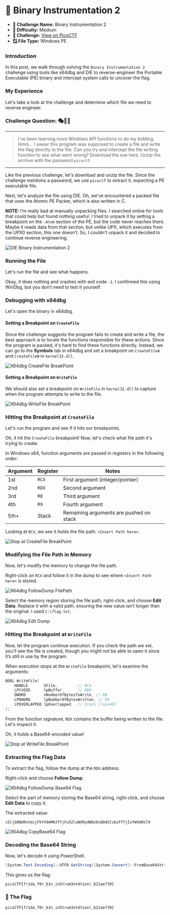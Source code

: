# 🚀 Binary Instrumentation 2

- **📛 Challenge Name:** Binary Instrumentation 2
- **🎯 Difficulty:** Medium  
- **🔗 Challenge:** [View on PicoCTF](https://play.picoctf.org/practice/challenge/452?category=3&originalEvent=74&page=1)
- **🪟 File Type:** Windows PE 



### Introduction
In this post, we walk through solving the `Binary Instrumentation 2` challenge using tools like x64dbg and DIE to reverse-engineer the Portable Executable (PE) binary and intercept system calls to uncover the flag.

### My Experience
Let's take a look at the challenge and determine which file we need to reverse engineer.

### Challenge Question: 🎭🔎📜  
---  
> I've been learning more Windows API functions to do my bidding. Hmm... I swear this program was supposed to create a file and write the flag directly to the file. Can you try and intercept the file writing function to see what went wrong? Download the exe here. Unzip the archive with the password `picoctf`.  
---  

Like the previous challenge, let's download and unzip the file. Since the challenge mentions a password, we use `picoctf` to extract it, expecting a PE executable file.

Next, let's analyze the file using DIE. Oh, we’ve encountered a packed file that uses the Atomic PE Packer, which is also written in C.

**NOTE:** I’m really bad at manually unpacking files. I searched online for tools that could help but found nothing useful. I tried to unpack it by setting a breakpoint on the `.Atom` section of the PE, but the code never reaches there. Maybe it reads data from that section, but unlike UPX, which executes from the UPX0 section, this one doesn’t. So, I couldn't unpack it and decided to continue reverse engineering.

![DIE Binary Instrumentation 2](./image/DIE_BinaryInstrumentation2.png)

### Running the File
Let's run the file and see what happens.

Okay, it does nothing and crashes with exit code `-1`. I confirmed this using WinDbg, but you don’t need to test it yourself.

### Debugging with x64dbg
Let's open the binary in x64dbg.

#### Setting a Breakpoint on `CreateFile`
Since the challenge suggests the program fails to create and write a file, the best approach is to locate the functions responsible for these actions. Since the program is packed, it's hard to find these functions directly. Instead, we can go to the **Symbols** tab in x64dbg and set a breakpoint on `CreateFileA` and `CreateFileW` in `kernel32.dll`.

![X64dbg CreateFile BreakPoint](./image/X64dbg_CreateFileBreakPoint_BinaryInstrumentation2.png)

#### Setting a Breakpoint on `WriteFile`
We should also set a breakpoint on `WriteFile` in `kernel32.dll` to capture when the program attempts to write to the file.

![X64dbg WriteFile BreakPoint](./image/X64dbg_WriteFileBreakPoint_BinaryInstrumentation2.png)

### Hitting the Breakpoint at `CreateFile`
Let's run the program and see if it hits our breakpoints.

Oh, it hit the `CreateFile` breakpoint! Now, let's check what file path it's trying to create.

In Windows x64, function arguments are passed in registers in the following order:

| Argument  | Register | Notes |
|------------|----------|-------------------------|
| 1st        | `RCX`   | First argument (integer/pointer) |
| 2nd        | `RDX`   | Second argument |
| 3rd        | `R8`    | Third argument |
| 4th        | `R9`    | Fourth argument |
| 5th+       | Stack   | Remaining arguments are pushed on stack |

Looking at `RCX`, we see it holds the file path: `<Insert Path here>`.

![Stop at CreateFile BreakPoint](./image/X64dbg_StopAtCreateFileBreakPoint_BinaryInstrumentation2.png)

### Modifying the File Path in Memory
Now, let's modify the memory to change the file path.

Right-click on `RCX` and follow it in the dump to see where `<Insert Path here>` is stored.

![X64dbg FollowDump FilePath](./image/X64dbg_FollowDumpFilePath_BinaryInstrumentation2.png)

Select the memory region storing the file path, right-click, and choose **Edit Data**. Replace it with a valid path, ensuring the new value isn’t longer than the original. I used `C:\flag.txt`.

![X64dbg Edit Dump](./image/X64dbg_EditDump_BinaryInstrumentation2.png)

### Hitting the Breakpoint at `WriteFile`
Now, let the program continue execution. If you check the path we set, you'll see the file is created, though you might not be able to open it since it’s still in use by the program.

When execution stops at the `WriteFile` breakpoint, let's examine the arguments:

```c
BOOL WriteFile(
    HANDLE       hFile,         // RCX
    LPCVOID      lpBuffer,      // RDX
    DWORD        nNumberOfBytesToWrite, // R8
    LPDWORD      lpNumberOfBytesWritten, // R9
    LPOVERLAPPED lpOverlapped   // Stack [rsp+40]
);
```

From the function signature, `RDX` contains the buffer being written to the file. Let's inspect it.

Oh, it holds a Base64-encoded value!

![Stop at WriteFile BreakPoint](./image/X64dbg_StopAtWriteFileBreakPoint_BinaryInstrumentation2.png)

### Extracting the Flag Data
To extract the flag, follow the dump at the `RDX` address.

Right-click and choose **Follow Dump**.

![X64dbg FollowDump Base64 Flag](./image/X64dbg_FollowDumpBase64Flag_BinaryInstrumentation2.png)

Select the part of memory storing the Base64 string, right-click, and choose **Edit Data** to copy it.

The extracted value:
```
cGljb0NURntmcjFkYV9mMHJfYjFuX2luNXRydW0zbnQ0dGlvbiFfYjIxYWVmMzl9
```

![X64dbg CopyBase64 Flag](./image/X64dbg_CopyBase64Flag_BinaryInstrumentation2.png)

### Decoding the Base64 String
Now, let's decode it using PowerShell.

```powershell
[System.Text.Encoding]::UTF8.GetString([System.Convert]::FromBase64String("cGljb0NURntmcjFkYV9mMHJfYjFuX2luNXRydW0zbnQ0dGlvbiFfYjIxYWVmMzl9"))
```

This gives us the flag:
```
picoCTF{fr1da_f0r_b1n_in5trum3nt4tion!_b21aef39}
```

### 🎉 The Flag  
```
picoCTF{fr1da_f0r_b1n_in5trum3nt4tion!_b21aef39}
```

